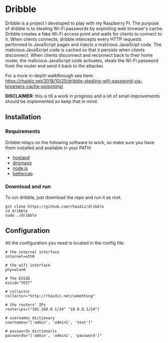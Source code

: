 # Dribble

Dribble is a project I developed to play with my Raspberry Pi. The purpose of dribble is to stealing Wi-Fi passwords by exploiting web browser's cache. Dribble creates a fake Wi-Fi access point and waits for clients to connect to it. When clients connects, dribble intercepts every HTTP requests performed to JavaScript pages and injects a malicious JavaScipt code. The malicious JavaScript code is cached so that it persists when clients disconnect. When clients disconnect and reconnect back to their home router, the malicious JavaScript code activates, steals the Wi-Fi password from the router and send it back to the attacker.

For a more in-depth walkthrough see here: https://rhaidiz.net/2018/10/25/dribble-stealing-wifi-password-via-browsers-cache-poisoning/

**DISCLAIMER:** this is till a work in progress and a lot of small improvements should be implemented so keep that in mind.

## Installation

### Requirements

Dribble relays on the following software to work, so make sure you have them installed and available in your PATH:

* [hostapd](https://github.com/wertarbyte/hostap/tree/master/hostapd)
* [dnsmasq](http://www.thekelleys.org.uk/dnsmasq/doc.html)
* [node.js](https://nodejs.org/en/download/package-manager/)
* [bettercap](https://github.com/bettercap/bettercap)

### Download and run

To run dribble, just download the repo and run it as root.

    git clone https://github.com/rhaidiz/dribble
    cd dribble
    sudo ./dribble

## Configuration

All the configuration you need is located in the config file:

    # the internet interface
    internet=eth0
    
    # the wifi interface
    phy=wlan0
    
    # The ESSID
    essid="TEST"
    
    # collector
    collector="http://rhaidiz.net/something"
    
    # the routers' IPs
    routerips=("192.168.0.1/24" "10.0.0.1/24")
    
    # usernames dictionary
    usernames="['admin', 'admin1', 'test']"
    
    # passwords dictionaris
    passwords="['admin', 'admin1', 'password']"
